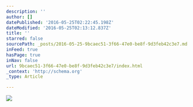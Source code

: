 ```yaml
---
description: ''
author: []
datePublished: '2016-05-25T02:22:45.198Z'
dateModified: '2016-05-25T02:13:12.837Z'
title: ''
starred: false
sourcePath: _posts/2016-05-25-9bcaec51-3f66-47e0-be8f-9d3feb42c3e7.md
inFeed: true
hasPage: true
inNav: false
url: 9bcaec51-3f66-47e0-be8f-9d3feb42c3e7/index.html
_context: 'http://schema.org'
_type: Article

---
```

![](https://the-grid-user-content.s3-us-west-2.amazonaws.com/a306b86d-85f4-404b-967d-59c91cbe5aa5.jpg)